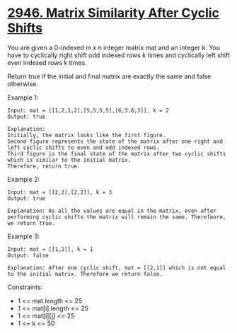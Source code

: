 # [2946. Matrix Similarity After Cyclic Shifts](https://leetcode.com/problems/matrix-similarity-after-cyclic-shifts/)

You are given a 0-indexed m x n integer matrix mat and an integer k. You have to cyclically right shift odd indexed rows k times and cyclically left shift even indexed rows k times.

Return true if the initial and final matrix are exactly the same and false otherwise.

 

Example 1:

    Input: mat = [[1,2,1,2],[5,5,5,5],[6,3,6,3]], k = 2
    Output: true

    Explanation:
    Initially, the matrix looks like the first figure. 
    Second figure represents the state of the matrix after one right and left cyclic shifts to even and odd indexed rows.
    Third figure is the final state of the matrix after two cyclic shifts which is similar to the initial matrix.
    Therefore, return true.

Example 2:

    Input: mat = [[2,2],[2,2]], k = 3
    Output: true

    Explanation: As all the values are equal in the matrix, even after performing cyclic shifts the matrix will remain the same. Therefeore, we return true.

Example 3:

    Input: mat = [[1,2]], k = 1
    Output: false

    Explanation: After one cyclic shift, mat = [[2,1]] which is not equal to the initial matrix. Therefore we return false.
     

Constraints:

* 1 <= mat.length <= 25
* 1 <= mat[i].length <= 25
* 1 <= mat[i][j] <= 25
* 1 <= k <= 50
